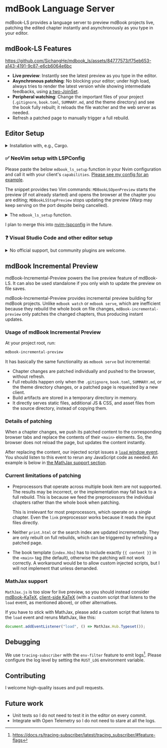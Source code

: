 # mdBook Language Server

mdBook-LS provides a language server to preview mdBook projects live,
patching the edited chapter instantly and asynchronously as you type in
your editor.

## mdBook-LS Features

<https://github.com/SichangHe/mdbook_ls/assets/84777573/f75eb653-a143-4191-9c87-e6cb6064e6bc>

- **Live preview**: Instantly see the latest preview as you type in the editor.
- **Asynchronous patching**: No blocking your editor; under high load,
    always tries to render the latest version while
    showing intermediate feedbacks, using [a two-JoinSet].
- **Peripheral watching**:
    Change the important files of your project (`.gitignore`, `book.toml`,
    `SUMMARY.md`, and the theme directory) and see the book fully rebuilt;
    it reloads the file watcher and the web server as needed.
- Refresh a patched page to manually trigger a full rebuild.

## Editor Setup

<details><summary>Installation with, e.g., Cargo.</summary>

```sh
cargo install mdbook_ls
```

</details>

### ✅ NeoVim setup with LSPConfig

Please paste the below `mdbook_ls_setup` function in
your Nvim configuration and call it with your client's `capabilities`.
[Please see my config for an
example](https://github.com/SichangHe/.config/blob/2a284f52c4d09632ad6e8bdacdd3b2a753736d46/nvim/lua/plugins/lsp.lua#L259).

The snippet provides two Vim commands:
`MDBookLSOpenPreview` starts the preview (if not already started)
and opens the browser at the chapter you are editing;
`MDBookLSStopPreview` stops updating the preview
(Warp may keep serving on the port despite being cancelled).

<details>
<summary>The <code>mdbook_ls_setup</code> function.</summary>

```lua
local function mdbook_ls_setup(capabilities)
    local lspconfig = require('lspconfig')
    local function execute_command_with_params(params)
        local clients = lspconfig.util.get_lsp_clients {
            bufnr = vim.api.nvim_get_current_buf(),
            name = 'mdbook_ls',
        }
        for _, client in ipairs(clients) do
            client.request('workspace/executeCommand', params, nil, 0)
        end
    end
    local function open_preview()
        local params = {
            command = 'open_preview',
            arguments = { "127.0.0.1:33000", vim.api.nvim_buf_get_name(0) },
        }
        execute_command_with_params(params)
    end
    local function stop_preview()
        local params = {
            command = 'stop_preview',
            arguments = {},
        }
        execute_command_with_params(params)
    end

    require('lspconfig.configs')['mdbook_ls'] = {
        default_config = {
            cmd = { 'mdbook-ls' },
            filetypes = { 'markdown' },
            root_dir = lspconfig.util.root_pattern('book.toml'),
        },
        commands = {
            MDBookLSOpenPreview = {
                open_preview,
                description = 'Open mdBook-LS preview',
            },
            MDBookLSStopPreview = {
                stop_preview,
                description = 'Stop mdBook-LS preview',
            },
        },
        docs = {
            description = [[The mdBook Language Server for previewing mdBook projects live.]],
        },
    }
    lspconfig['mdbook_ls'].setup {
        capabilities = capabilities,
    }
end
```

</details>

I plan to merge this into [nvim-lspconfig] in the future.

### ❓ Visual Studio Code and other editor setup

<details>
<summary>No official support, but community plugins are welcome.</summary>

I do not currently use VSCode and these other editors,
so I do not wish to maintain plugins for them.

However,
it should be straightforward to implement plugins for them since
mdBook-LS implements the Language Server Protocol (LSP).
So,
please feel free to make a plugin yourself and create an issue for me to
link it here.

</details>

## mdBook Incremental Preview

mdBook-Incremental-Preview powers the live preview feature of mdBook-LS.
It can also be used standalone if you only wish to update the preview on
file saves.

mdBook-Incremental-Preview provides incremental preview building for
mdBook projects.
Unlike `mdbook watch` or `mdbook serve`,
which are inefficient because they rebuild the whole book on file changes,
`mdBook-incremental-preview` only patches the changed chapters,
thus producing instant updates.

### Usage of mdBook Incremental Preview

At your project root, run:

```sh
mdbook-incremental-preview
```

It has basically the same functionality as `mdbook serve` but incremental:

- Chapter changes are patched individually and pushed to the browser,
    without refresh.
- Full rebuilds happen only when the `.gitignore`, `book.toml`, `SUMMARY.md`,
    or the theme directory changes,
    or a patched page is requested by a new client.
    <!-- NOTE: We need to rebuild on theme changes because of templates. -->
- Build artifacts are stored in a temporary directory in memory.
- It directly serves static files, additional JS & CSS,
    and asset files from the source directory, instead of copying them.

### Details of patching

When a chapter changes,
we push its patched content to the corresponding browser tabs and
replace the contents of their `<main>` elements.
So, the browser does not reload the page, but updates the content instantly.

After replacing the content,
our injected script issues a [`load` window event][load-event].
You should listen to this event to rerun any JavaScript code as needed.
An example is below in [the MathJax support section](#mathjax-support).

### Current limitations of patching

- Preprocessors that operate across multiple book item are not supported.
    The results may be incorrect,
    or the implementation may fall back to a full rebuild.
    This is because
    we feed the preprocessors the individual chapters rather than
    the whole book when patching.

    This is irrelevant for most preprocessors,
    which operate on a single chapter.
    Even the `link` preprocessor works because
    it reads the input files directly.
- Neither `print.html` or the search index are updated incrementally.
    They are only rebuilt on full rebuilds,
    which can be triggered by refreshing a patched page.
- The book template (`index.hbs`)
    has to include exactly `{{ content }}` in the `<main>` tag (the default),
    otherwise the patching will not work correctly.
    A workaround would be to allow custom injected scripts,
    but I will not implement that unless demanded.

### MathJax support

`MathJax.js` is too slow for live preview,
so you should instead consider [mdBook-KaTeX], [client-side KaTeX]
(with a custom script that listens to the `load` event, as mentioned above),
or other alternatives.

If you have to stick with MathJax,
please add a custom script that listens to the `load` event and reruns MathJax,
like this:

```javascript
document.addEventListener("load", () => MathJax.Hub.Typeset());
```

## Debugging

We use `tracing-subscriber` with the `env-filter` feature to
emit logs[^tracing-env-filter].
Please configure the log level by setting the `RUST_LOG` environment variable.

## Contributing

I welcome high-quality issues and pull requests.

## Future work

- Unit tests so I do not need to test it in the editor on every commit.
- Integrate with Open Telemetry so I do not need to stare at all the logs.

[^tracing-env-filter]: <https://docs.rs/tracing-subscriber/latest/tracing_subscriber/#feature-flags>

[a two-JoinSet]: https://docs.rs/tokio_two_join_set/latest/tokio_two_join_set/struct.TwoJoinSet.html
[client-side KaTeX]: https://katex.org/docs/browser.html
[load-event]: https://developer.mozilla.org/en-US/docs/Web/API/Window/load_event
[mdBook-KaTeX]: https://github.com/lzanini/mdbook-katex
[nvim-lspconfig]: https://github.com/neovim/nvim-lspconfig
